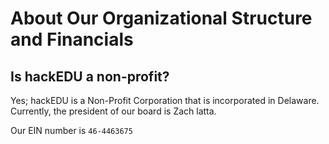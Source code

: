 # About Our Organizational Structure and Financials

## Is hackEDU a non-profit?

Yes; hackEDU is a Non-Profit Corporation that is incorporated in Delaware.
Currently, the president of our board is Zach latta.

Our EIN number is `46-4463675`
